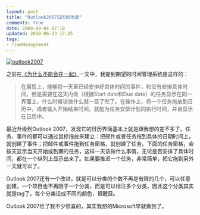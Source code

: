 ```yaml
---
layout: post
title: "Outlook2007日历的改进"
comments: true
date: 2009-08-04 07:18
updated: 2010-06-23 17:25
tags:
- TimeManagement
---
```

[![outlook2007](http://farm2.static.flickr.com/1415/4727145208_1fd6c492de.jpg)](http://www.flickr.com/photos/leoliang/4727145208/)

之前在[《为什么不能合在一起》](http://good-good-study.appspot.com/blog/posts/3184)一文中，我提到期望的时间管理系统是这样的：

> 在展现上，能够将一天里已经安排好具体时间的事件，和没有安排具体时间，但是需要在这天内做（根据Start date和Due date）的任务显示在同一界面上，什么时候该做什么就一目了然了。在操作上，将一个任务拖放到日历中，或者输入开始结束时间，就能为任务安排计划的执行时间，并且显示在日历中。

最近升级到Outlook 2007，发现它的日历界面基本上就是跟我想的差不多了。任务、事件的都可以通过鼠标拖放来建立：把邮件或者任务拖到具体的日期时间上，就创建了事件；把邮件或事件拖到任务窗格，就创建了任务。下面的任务窗格，会按天显示当天开始或到期的任务，这样一天该做什么事情，无论是否安排了具体时间，都在一个纵列上显示出来了。如果要推迟一个任务，非常简单，把它拖到另外一天就可以了。

Outlook 2007还有一个改进，就是可以分类的个数不再是有限的几个，可以任意创建，一个项目也不再限于一个分类，而是可以标注多个分类，因此这个分类其实就是tag了。每个分类设成不同的颜色，很醒目。

Outlook 2007给了我不少惊喜的，其实我想的Microsoft早就做到了。
